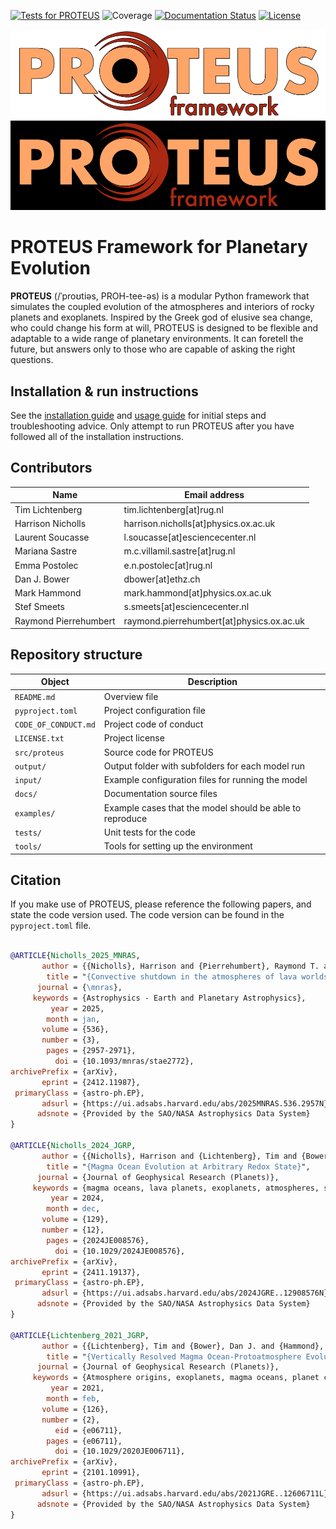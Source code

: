 [![Tests for PROTEUS](https://github.com/FormingWorlds/PROTEUS/actions/workflows/tests.yaml/badge.svg)](https://github.com/FormingWorlds/PROTEUS/actions/workflows/tests.yaml)
![Coverage](https://gist.githubusercontent.com/stefsmeets/b4ee7dab92e20644bcb3a5ad09f71165/raw/covbadge.svg)
[![Documentation Status](https://readthedocs.org/projects/fwl-proteus/badge/?version=latest)](https://fwl-proteus.readthedocs.io/en/latest/?badge=latest)
[![License](https://img.shields.io/badge/License-Apache_2.0-blue.svg)](https://opensource.org/licenses/Apache-2.0)

![PROTEUS banner](https://raw.githubusercontent.com/FormingWorlds/PROTEUS/main/docs/assets/PROTEUS_white.png#gh-light-mode-only)
![PROTEUS banner](https://raw.githubusercontent.com/FormingWorlds/PROTEUS/main/docs/assets/PROTEUS_black.png#gh-dark-mode-only)

# PROTEUS Framework for Planetary Evolution

**PROTEUS** (/ˈproʊtiəs, PROH-tee-əs) is a modular Python framework that simulates the coupled evolution of the atmospheres and interiors of rocky planets and exoplanets. Inspired by the Greek god of elusive sea change, who could change his form at will, PROTEUS is designed to be flexible and adaptable to a wide range of planetary environments. It can foretell the future, but answers only to those who are capable of asking the right questions.

## Installation & run instructions

See the [installation guide](https://fwl-proteus.readthedocs.io/en/latest/installation/) and [usage guide](https://fwl-proteus.readthedocs.io/en/latest/usage/) for initial steps and troubleshooting advice. Only attempt to run PROTEUS after you have followed all of the installation instructions.

## Contributors

| Name  | Email address |
| -     | -             |
Tim Lichtenberg         | tim.lichtenberg[at]rug.nl                                 |
Harrison Nicholls       | harrison.nicholls[at]physics.ox.ac.uk                     |
Laurent Soucasse        | l.soucasse[at]esciencecenter.nl                           |
Mariana Sastre          | m.c.villamil.sastre[at]rug.nl                             |
Emma Postolec           | e.n.postolec[at]rug.nl                                    |
Dan J. Bower            | dbower[at]ethz.ch                                         |
Mark Hammond            | mark.hammond[at]physics.ox.ac.uk                          |
Stef Smeets             | s.smeets[at]esciencecenter.nl                             |
Raymond Pierrehumbert   | raymond.pierrehumbert[at]physics.ox.ac.uk                 |

## Repository structure

| Object                | Description                                               |
| -                     | -                                                         |
| `README.md`           | Overview file                                             |
| `pyproject.toml`      | Project configuration file                                |
| `CODE_OF_CONDUCT.md`  | Project code of conduct                                   |
| `LICENSE.txt`         | Project license                                           |
| `src/proteus`         | Source code for PROTEUS                                   |
| `output/`             | Output folder with subfolders for each model run          |
| `input/`              | Example configuration files for running the model         |
| `docs/`               | Documentation source files                                |
| `examples/`           | Example cases that the model should be able to reproduce  |
| `tests/`              | Unit tests for the code                                   |
| `tools/`              | Tools for setting up the environment                      |

## Citation

If you make use of PROTEUS, please reference the following papers, and state the code version used. The code version can be found in the `pyproject.toml` file.

```bibtex

@ARTICLE{Nicholls_2025_MNRAS,
       author = {{Nicholls}, Harrison and {Pierrehumbert}, Raymond T. and {Lichtenberg}, Tim and {Soucasse}, Laurent and {Smeets}, Stef},
        title = "{Convective shutdown in the atmospheres of lava worlds}",
      journal = {\mnras},
     keywords = {Astrophysics - Earth and Planetary Astrophysics},
         year = 2025,
        month = jan,
       volume = {536},
       number = {3},
        pages = {2957-2971},
          doi = {10.1093/mnras/stae2772},
archivePrefix = {arXiv},
       eprint = {2412.11987},
 primaryClass = {astro-ph.EP},
       adsurl = {https://ui.adsabs.harvard.edu/abs/2025MNRAS.536.2957N},
      adsnote = {Provided by the SAO/NASA Astrophysics Data System}
}

@ARTICLE{Nicholls_2024_JGRP,
       author = {{Nicholls}, Harrison and {Lichtenberg}, Tim and {Bower}, Dan J. and {Pierrehumbert}, Raymond},
        title = "{Magma Ocean Evolution at Arbitrary Redox State}",
      journal = {Journal of Geophysical Research (Planets)},
     keywords = {magma oceans, lava planets, exoplanets, atmospheres, simulation, convection, Astrophysics - Earth and Planetary Astrophysics},
         year = 2024,
        month = dec,
       volume = {129},
       number = {12},
        pages = {2024JE008576},
          doi = {10.1029/2024JE008576},
archivePrefix = {arXiv},
       eprint = {2411.19137},
 primaryClass = {astro-ph.EP},
       adsurl = {https://ui.adsabs.harvard.edu/abs/2024JGRE..12908576N},
      adsnote = {Provided by the SAO/NASA Astrophysics Data System}
}

@ARTICLE{Lichtenberg_2021_JGRP,
       author = {{Lichtenberg}, Tim and {Bower}, Dan J. and {Hammond}, Mark and {Boukrouche}, Ryan and {Sanan}, Patrick and {Tsai}, Shang-Min and {Pierrehumbert}, Raymond T.},
        title = "{Vertically Resolved Magma Ocean-Protoatmosphere Evolution: H$_{2}$, H$_{2}$O, CO$_{2}$, CH$_{4}$, CO, O$_{2}$, and N$_{2}$ as Primary Absorbers}",
      journal = {Journal of Geophysical Research (Planets)},
     keywords = {Atmosphere origins, exoplanets, magma oceans, planet composition, planet formation and evolution, planetary surface, Astrophysics - Earth and Planetary Astrophysics, Physics - Atmospheric and Oceanic Physics, Physics - Geophysics},
         year = 2021,
        month = feb,
       volume = {126},
       number = {2},
          eid = {e06711},
        pages = {e06711},
          doi = {10.1029/2020JE006711},
archivePrefix = {arXiv},
       eprint = {2101.10991},
 primaryClass = {astro-ph.EP},
       adsurl = {https://ui.adsabs.harvard.edu/abs/2021JGRE..12606711L},
      adsnote = {Provided by the SAO/NASA Astrophysics Data System}
}

```
